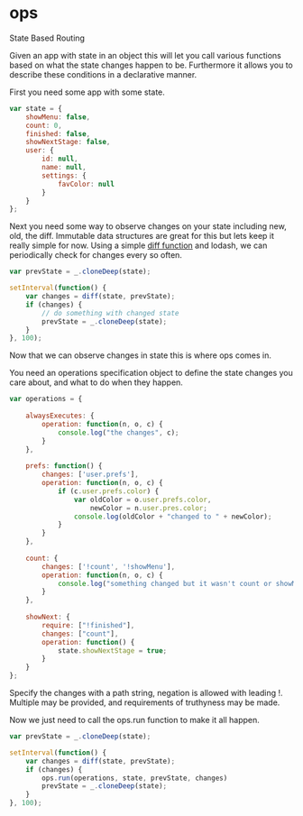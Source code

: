 # ops
State Based Routing

Given an app with state in an object this will let you call various functions based
on what the state changes happen to be. Furthermore it allows you to describe these
conditions in a declarative manner.

First you need some app with some state.

```javascript
var state = {
	showMenu: false,
	count: 0,
	finished: false,
	showNextStage: false,
	user: {
		id: null,
		name: null,
		settings: {
			favColor: null
		}
	}
};
```

Next you need some way to observe changes on your state including new, old, the diff.
Immutable data structures are great for this but lets keep it really simple for now.
Using a simple [diff function](https://github.com/andrewluetgers/diff) and lodash,
we can periodically check for changes every so often.

```javascript
var prevState = _.cloneDeep(state);

setInterval(function() {
	var changes = diff(state, prevState);
	if (changes) {
		// do something with changed state
		prevState = _.cloneDeep(state);
	}
}, 100);

```
Now that we can observe changes in state this is where ops comes in.

You need an operations specification object to define the state changes you 
care about, and what to do when they happen.

```javascript
var operations = {
	
	alwaysExecutes: {
		operation: function(n, o, c) {
			console.log("the changes", c);
		}
	},
	
	prefs: function() {
		changes: ['user.prefs'],
		operation: function(n, o, c) {
			if (c.user.prefs.color) {
				var oldColor = o.user.prefs.color,
					newColor = n.user.pres.color;
				console.log(oldColor + "changed to " + newColor);
			}
		}
	},
	
	count: {
		changes: ['!count', '!showMenu'],
		operation: function(n, o, c) {
			console.log("something changed but it wasn't count or showMenu. Here it is", c);
		}
	},
	
	showNext: {
		require: ["!finished"],
		changes: ["count"],
		operation: function() {
			state.showNextStage = true;
		}
	}
};
```

Specify the changes with a path string, negation is allowed with leading !.
Multiple may be provided, and requirements of truthyness may be made.

Now we just need to call the ops.run function to make it all happen.


```javascript
var prevState = _.cloneDeep(state);

setInterval(function() {
	var changes = diff(state, prevState);
	if (changes) {
		ops.run(operations, state, prevState, changes)
		prevState = _.cloneDeep(state);
	}
}, 100);

```